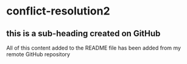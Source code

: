 # conflict-resolution2

## this is a sub-heading created on GitHub

All of this content added to the README file has been added from my remote GitHub repository 
